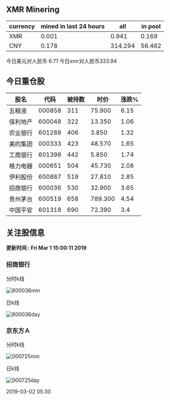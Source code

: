 ## XMR Minering

|currency|mined in last 24 hours|all|in pool|
|---|---|---|---|
|XMR|0.001|0.941|0.169|
|CNY|0.178|314.294|56.462|

今日美元对人民币 6.71	今日xmr对人民币333.94


## 今日重仓股 

|股名|代码|被持数|时价|涨跌%|
|---|---|---|---|---|
|五粮液|000858|311|75.900|6.15|
|保利地产|600048|322|13.350|1.06|
|农业银行|601288|406|3.850|1.32|
|美的集团|000333|423|48.570|1.65|
|工商银行|601398|442|5.850|1.74|
|格力电器|000651|504|45.730|2.08|
|伊利股份|600887|519|27.810|2.85|
|招商银行|600036|530|32.900|3.65|
|贵州茅台|600519|658|789.300|4.54|
|中国平安|601318|690|72.390|3.4|

## 关注股信息
**更新时间 : Fri Mar  1 15:00:11 2019**
### 招商银行 
分时k线

![600036min](http://image.sinajs.cn/newchart/min/n/sh600036.gif)

日k线

![600036day](http://image.sinajs.cn/newchart/daily/n/sh600036.gif)

### 京东方Ａ 
分时k线

![000725min](http://image.sinajs.cn/newchart/min/n/sz000725.gif)

日k线

![000725day](http://image.sinajs.cn/newchart/daily/n/sz000725.gif)

2019-03-02 05:30